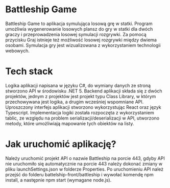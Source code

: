# Battleship Game

Battleship Game to aplikacja symulująca losową grę w statki. Program umożliwia wygenerowanie losowych plansz do gry w statki dla dwóch graczy i przeprowadzenia losowej symulacji rozgrywki. Za pomocą przycisku Graj istnieje też możliwość losowej rozgrywki między dwiema osobami. Symulacja gry jest wizualizowana z wykorzystaniem technologii webowych.

# Tech stack

Logika aplikacji napisana w języku C#, do wymiany danych ze stroną stworzono API w środowisku .NET 5. Backend aplikacji składa się z dwóch projektów, jednym z projektów jest projekt typu Class Library, w którym przechowywana jest logika, a drugim wcześniej wspomniane API. Uproszczony interfejs aplikacji stworzono wykorzystując React oraz język Typescript.
Implementacja logiki została rozpoczęta z wykorzystaniem tablic, ze względu na problem serializacji/deserializacji w API, utworzono metody, które umożliwiają mapowanie tych obiektów na listy.

# Jak uruchomić aplikację?

Należy uruchomić projekt API o nazwie Battleship na porcie 443, gdyby API nie uruchomiło się automatycznie na porcie 443 należy dokonać zmiany w pliku launchSettings.json w folderze Properties. Po uruchomieniu API należ przejść do folderu battelship-front/battleship i wywołać komendę npm install, a następnie npm start (wymagane node.js).

